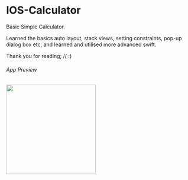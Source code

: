 # IOS-Calculator

Basic Simple Calculator.

Learned the basics auto layout, stack views, setting constraints, pop-up dialog box etc, and learned and utilised more advanced swift.

Thank you for reading;  // :)

###### App Preview
<img width="242" src="https://user-images.githubusercontent.com/46162359/209047052-f2d9d932-c9f1-4c30-9378-3aa7c4ca2111.gif">





